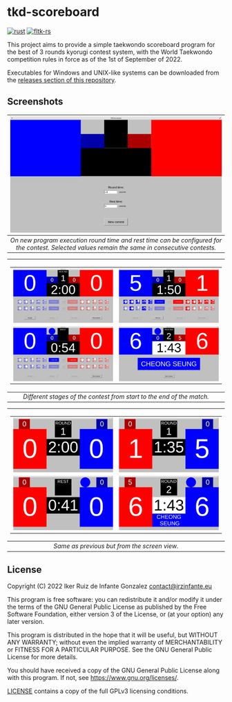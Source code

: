 # tkd-scoreboard

[![rust](https://img.shields.io/badge/rust-2021-dea584)](https://doc.rust-lang.org/edition-guide/rust-2021/index.html)
[![fltk-rs](https://img.shields.io/badge/fltk--rs-%5E1.2-6f71b5)](https://github.com/fltk-rs/fltk-rs)

This project aims to provide a simple taekwondo scoreboard program for the best of 3 rounds kyorugi contest system, with the World Taekwondo competition rules in force as of the 1st of September of 2022.

Executables for Windows and UNIX-like systems can be downloaded from the [releases section of this repository](https://github.com/irzinfante/tkd-scoreboard/releases).

## Screenshots

| ![new-execution.png](screenshots/new-execution.png) |
|:--:|
| *On new program execution round time and rest time can be configured for the contest. Selected values remain the same in consecutive contests.* |

| <table><tbody><tr><td style="width:400px">![scoreboard-1.png](screenshots/scoreboard-1.png)</td><td style="width:400px">![scoreboard-2.png](screenshots/scoreboard-2.png)</td></tr><tr><td style="width:400px">![scoreboard-3.png](screenshots/scoreboard-3.png)</td><td style="width:400px">![scoreboard-4.png](screenshots/scoreboard-4.png)</td></tr></tbody></table> |
|:--:|
| *Different stages of the contest from start to the end of the match.* |

| <table><tbody><tr><td style="width:400px">![screen-1.png](screenshots/screen-1.png)</td><td style="width:400px">![screen-2.png](screenshots/screen-2.png)</td></tr><tr><td style="width:400px">![screen-3.png](screenshots/screen-3.png)</td><td style="width:400px">![screen-4.png](screenshots/screen-4.png)</td></tr></tbody></table> |
|:--:|
| *Same as previous but from the screen view.* |

## License

Copyright (C) 2022 Iker Ruiz de Infante Gonzalez contact@irzinfante.eu

This program is free software: you can redistribute it and/or modify it under the terms of the GNU General Public License as published by the Free Software Foundation, either version 3 of the License, or (at your option) any later version.

This program is distributed in the hope that it will be useful, but WITHOUT ANY WARRANTY; without even the implied warranty of MERCHANTABILITY or FITNESS FOR A PARTICULAR PURPOSE. See the GNU General Public License for more details.

You should have received a copy of the GNU General Public License along with this program. If not, see <https://www.gnu.org/licenses/>.

[LICENSE](LICENSE) contains a copy of the full GPLv3 licensing conditions.